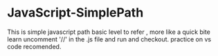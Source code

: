 # JavaScript-SimplePath

This is simple javascript path basic level to refer , more like a quick bite learn
uncomment '//' in the .js file and run and checkout.
practice on vs code recomended.
